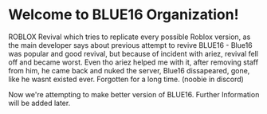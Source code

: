 # Welcome to BLUE16 Organization!

ROBLOX Revival which tries to replicate every possible Roblox version, as the main developer says about previous attempt to revive BLUE16 - Blue16 was popular and good revival, but because of incident with ariez, revival fell off and became worst. Even tho ariez helped me with it, after removing staff from him, he came back and nuked the server, Blue16 dissapeared, gone, like he wasnt existed ever. Forgotten for a long time. (noobie in discord)

Now we're attempting to make better version of BLUE16. Further Information will be added later.
